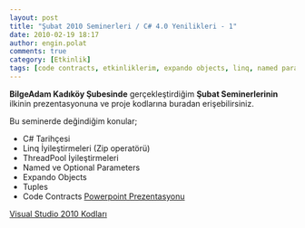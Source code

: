 ```yaml
---
layout: post
title: "Şubat 2010 Seminerleri / C# 4.0 Yenilikleri - 1"
date: 2010-02-19 18:17
author: engin.polat
comments: true
category: [Etkinlik]
tags: [code contracts, etkinliklerim, expando objects, linq, named parameters, optional parameters, seminer, threadpool, tuples, zip]
---
```

**BilgeAdam Kadıköy Şubesinde** gerçekleştirdiğim **Şubat Seminerlerinin** ilkinin prezentasyonuna ve proje kodlarına buradan erişebilirsiniz.

Bu seminerde değindiğim konular;


*   C# Tarihçesi
*   Linq İyileştirmeleri (Zip operatörü)
*   ThreadPool İyileştirmeleri
*   Named ve Optional Parameters
*   Expando Objects
*   Tuples
*   Code Contracts
<a title="enginpolat.com: Şubat 2010 Seminerleri / C# 4.0 Yenilikleri - 1" href="/assets/uploads/2010/02/CSharp4Yenilikler1_Prezentasyon.rar" target="_blank" rel="noopener">Powerpoint Prezentasyonu</a>

<a title="enginpolat.com: Şubat 2010 Seminerleri / C# 4.0 Yenilikleri - 1" href="/assets/uploads/2010/02/CSharp4Yenilikler1_OrnekKodlar.rar" target="_blank" rel="noopener">Visual Studio 2010 Kodları</a>

